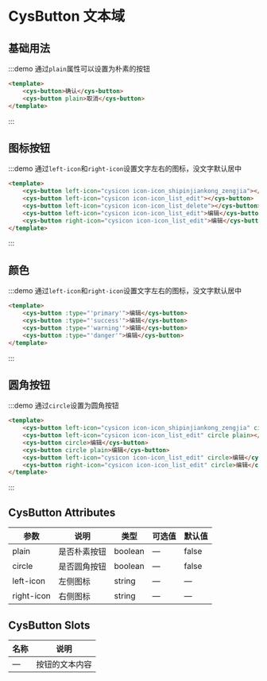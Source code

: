 # CysButton 文本域

## 基础用法

:::demo 通过`plain`属性可以设置为朴素的按钮

```html
<template>
    <cys-button>确认</cys-button>
    <cys-button plain>取消</cys-button>
</template>
```

:::

## 图标按钮

:::demo 通过`left-icon`和`right-icon`设置文字左右的图标，没文字默认居中

```html
<template>
    <cys-button left-icon="cysicon icon-icon_shipinjiankong_zengjia"></cys-button>
    <cys-button left-icon="cysicon icon-icon_list_edit"></cys-button>
    <cys-button left-icon="cysicon icon-icon_list_delete"></cys-button>
    <cys-button left-icon="cysicon icon-icon_list_edit">编辑</cys-button>
    <cys-button right-icon="cysicon icon-icon_list_edit">编辑</cys-button>
</template>
```
:::

## 颜色

:::demo 通过`left-icon`和`right-icon`设置文字左右的图标，没文字默认居中

```html
<template>
    <cys-button :type="'primary'">编辑</cys-button>
    <cys-button :type="'success'">编辑</cys-button>
    <cys-button :type="'warning'">编辑</cys-button>
    <cys-button :type="'danger'">编辑</cys-button>
</template>
```

:::

## 圆角按钮

:::demo 通过`circle`设置为圆角按钮

```html
<template>
    <cys-button left-icon="cysicon icon-icon_shipinjiankong_zengjia" circle></cys-button>
    <cys-button left-icon="cysicon icon-icon_list_edit" circle plain></cys-button>
    <cys-button circle>编辑</cys-button>
    <cys-button circle plain>编辑</cys-button>
    <cys-button left-icon="cysicon icon-icon_list_edit" circle>编辑</cys-button>
    <cys-button right-icon="cysicon icon-icon_list_edit" circle>编辑</cys-button>
</template>
```

:::

## CysButton Attributes

| 参数       | 说明         | 类型    | 可选值 | 默认值 |
| ---------- | ------------ | ------- | ------ | ------ |
| plain      | 是否朴素按钮 | boolean | —      | false  |
| circle     | 是否圆角按钮 | boolean | —      | false  |
| left-icon  | 左侧图标     | string  | —      | —      |
| right-icon | 右侧图标     | string  | —      | —      |

## CysButton Slots

| 名称 | 说明           |
| ---- | -------------- |
| —    | 按钮的文本内容 |
